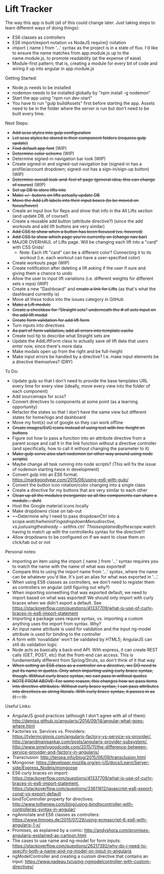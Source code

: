 # Lift Tracker

The way this app is built (all of this could change later.  Just taking steps to learn different ways of doing things):
- ES6 classes as controllers
- ES6 import/export notation vs NodeJS require() notation
- import { name } from '...' syntax as the project is in a state of flux.  I'd like to ensure the name matches from app.module.js up to the name.module.js, to promote readability (at the expense of ease)
- Module-first pattern; that is, creating a module for every bit of code and wiring it up into angular in app.module.js

Getting Started:
- Node.js needs to be installed
- nodemon needs to be installed globally by "npm install -g nodemon"
- Start the app using "npm run dev-start"
- You have to run "gulp buildAssets" first before starting the app.  Assets need to be in the folder where the server is run but don't need to be built every time.

Next Steps:
- ~~Add scss styles into gulp configuration~~
- ~~Let scss styles be stored in their component folders (requires gulp update)~~
- ~~Find default app font~~ (WIP)
- ~~Determine color scheme~~ (WIP)
- Determine signed-in navigation bar look (WIP)
- Create signed-in and signed-out navigation bar (signed-in has a profile/account dropdown; signed-out has a sign-in/sign-up button) (WIP)
- ~~Determine overall look-and-feel of page (general idea; this can change of course)~~ (WIP)
- ~~Set up DB to store lifts into~~
- ~~Make +/- butons on lifts actually update DB~~
- ~~Move the Add Lift labels into their input boxes (to be moved on focus/hover)~~
- Create an input box for Reps and show that info in the All Lifts section (and update DB, of course!)
- Create a reusable add button (attribute directive?) (since the add workouts and add lift buttons are very similar)
- ~~Add CSS to show when a button has been focused (vs. hovered)~~
- ~~Add CSS to show which page you're currently on (change nav bar)~~
- MAJOR OVERHAUL of Lifts page.  Will be changing each lift into a "card" with CSS Grids!
    - Note:  Each lift "card" can be a different color?  Connecting it to its workout (i.e. each workout can have a user-specified color)
- Create workouts page (WIP)
- Create notification after deleting a lift asking if the user if sure and giving them a chance to undo
- Allow the user to input lift variations (i.e. different weights for different sets x reps) (WIP)
- Create a new "Dashboard" and ~~create a link for Lifts~~ (as that's what the dashboard currently is)
- Move all these todos into the issues category in GitHub
- ~~Make a Lift module~~
- ~~Create a checkbox for "Straight sets" underneath the # of sets input on the add lift modal~~
- ~~Create form validation for add lift form~~
- Turn inputs into directives
- ~~As part of form validation, add all errors into template cache~~
- Create tool tip to describe what Straight sets are
- Update the AddLiftForm class to actually save <i>all</i> lift data that users enter now, since there's more data
- Make modals open up from the right and be full-height
- Make input errors be handled by a directive?  I.e. make input elements be a directive themselves?  (DRY)

To Do:
- Update gulp so that I don't need to provide the base templates URL every time for every view (ideally, move every view into the folder of each component)
- Add sourcemaps for scss?
- Convert directives to components at some point (as a learning opportunity)
- Refactor the states so that I don't have the same view but different states for home/logo and dashboard
- Move my font(s) out of google so they can work offline
- ~~Create images/SVG icons instead of using text with line-height on buttons~~
- Figure out how to pass a function into an attribute directive from a parent scope and call it in the link function without a directive controller (and specifically, how to call it without changing the parameter to it)
- ~~Make gulp serve also start nodemon (or other way around using node scripts)~~
- Maybe change all task running into node scripts?  (This will fix the issue of nodemon starting twice in development)
- Convert gulp into an ES6 format:  https://markgoodyear.com/2015/06/using-es6-with-gulp/
- Convert the button icon rotation/color changing into a single class
- Create a directive for my buttons that are very similar to each other
- ~~Clean up all the modules (reorganize so all like components can share a module... duh)~~
- Host the Google material icons locally
- Make dropdowns close on tab-out
- ~~Determine why I need to pass dropdownCtrl into a scope.$watch when init'ing a dropdownMenu directive, vs. just using the already-set this.ctrl~~ This is explained by the scope.$watch having to match up with the controllerAs syntax for the directive!!!
- Allow dropdowns to be configured on if we want to close them on click/tab out or not

Personal notes:
- Importing an item using the import { name } from '...' syntax requires you to match the name with the name of what was exported!
- Compare this to using the import name from '...' syntax, where the name can be whatever you'd like.  It's just an alias for what was exported in '...'.
- When using ES6 classes as controllers, we don't need to register them as controllers on angular (still figuring out why?)
- When importing someething that was exported default, we need to import based on what was exported!  We should only import with curly braces when we didn't export a default.  See https://stackoverflow.com/questions/41337709/what-is-use-of-curly-braces-in-es6-import-statement
- Importing a package uses require syntax, vs. importing a custom anything uses the import from syntax.  Why?
- An input name attribute is used for validation and the input ng-model attribute is used for binding to the controller
- A form with 'novalidate' won't be validated by HTML5; AngularJS can still do validation logic
- Node acts as basically a back-end API.  With express, it can create REST calls (GET, POST, etc) that the front-end can access.  This is fundamentally different from Spring/Struts, so don't think of it that way
- ~~When setting an ES6 class as a controller on a directive, we DO need to put its name in quotes.  Only when importing using curly brace syntax, though.  Without curly brace syntax, we can pass in without quotes~~
- ~~NOTE FROM ABOVE:  For some reason, this changes how we pass items into directive attributes.  Without curly brace syntax, I can pass attributes into directives as string literals.  With curly brace syntax, it passes in as {{ ... }}.~~

Useful Links:
- AngularJS good practices (although I don't agree with all of them): http://demisx.github.io/angularjs/2014/09/14/angular-what-goes-where.html
- Factories vs. Services vs. Providers: https://tylermcginnis.com/angularjs-factory-vs-service-vs-provider/, http://anandmanisankar.com/posts/angularjs-provider-subsystem/, http://www.simplygoodcode.com/2015/11/the-difference-between-service-provider-and-factory-in-angularjs/
- Transclusion: http://teropa.info/blog/2015/06/09/transclusion.html
- Mongoose:  https://developer.mozilla.org/en-US/docs/Learn/Server-side/Express_Nodejs/mongoose
- ES6 curly braces on import: https://stackoverflow.com/questions/41337709/what-is-use-of-curly-braces-in-es6-import-statement, https://stackoverflow.com/questions/33611812/javascript-es6-export-const-vs-export-default
- bindToController property for directives: http://www.tothenew.com/blog/using-bindtocontroller-with-controlleras-syntax-in-angular/
- ngAnnotate and ES6 classes as controllers: https://www.timroes.de/2015/07/29/using-ecmascript-6-es6-with-angularjs-1-x/
- Promises, as explained by a comic: http://andyshora.com/promises-angularjs-explained-as-cartoon.html
- The cases to use name and ng-model for form inputs: https://stackoverflow.com/questions/26217392/why-do-i-need-to-specify-both-a-name-and-ng-model-on-input-in-angularjs
- ngModelController and creating a custom directive that contains an input: https://www.nadeau.tv/using-ngmodelcontroller-with-custom-directives/